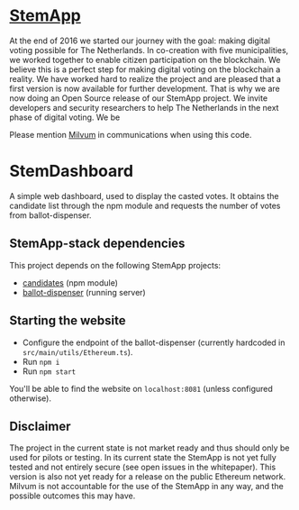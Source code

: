 # [StemApp](https://milvum.github.io/stemapp/)

At the end of 2016 we started our journey with the goal: making digital voting possible for The Netherlands. In co-creation with five municipalities, we worked together to enable citizen participation on the blockchain. We believe this is a perfect step for making digital voting on the blockchain a reality. We have worked hard to realize the project and are pleased that a first version is now available for further development. That is why we are now doing an Open Source release of our StemApp project. We invite developers and security researchers to help The Netherlands in the next phase of digital voting. We be

Please mention [Milvum](https://milvum.com) in communications when using this code.

# StemDashboard

A simple web dashboard, used to display the casted votes. It obtains the candidate list through the npm module and requests the number of votes from ballot-dispenser.

## StemApp-stack dependencies
This project depends on the following StemApp projects:
* [candidates](https://github.com/Milvum/candidates) (npm module)
* [ballot-dispenser](https://github.com/Milvum/stemdashboard) (running server)

## Starting the website

* Configure the endpoint of the ballot-dispenser (currently hardcoded in `src/main/utils/Ethereum.ts`).
* Run `npm i`
* Run `npm start`

You'll be able to find the website on `localhost:8081` (unless configured otherwise).

## Disclaimer

The project in the current state is not market ready and thus should only be used for pilots or testing. In its current state the StemApp is not yet fully tested and not entirely secure (see open issues in the whitepaper). This version is also not yet ready for a release on the public Ethereum network. Milvum is not accountable for the use of the StemApp in any way, and the possible outcomes this may have.
